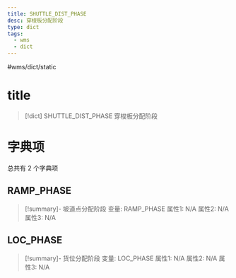 ```yaml
---
title: SHUTTLE_DIST_PHASE
desc: 穿梭板分配阶段
type: dict
tags:
  - wms
  - dict
---
```

#wms/dict/static

# title
>[!dict] SHUTTLE_DIST_PHASE
> 穿梭板分配阶段

# 字典项
总共有 2 个字典项
## RAMP_PHASE
>[!summary]- 坡道点分配阶段
>变量: RAMP_PHASE
>属性1: N/A
>属性2: N/A
>属性3: N/A

## LOC_PHASE
>[!summary]- 货位分配阶段
>变量: LOC_PHASE
>属性1: N/A
>属性2: N/A
>属性3: N/A
